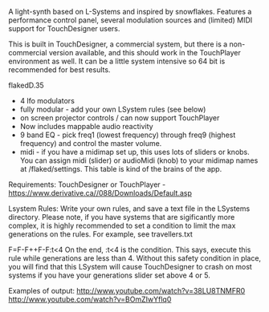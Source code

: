 A light-synth based on L-Systems and inspired by snowflakes. Features a performance control panel, several modulation sources and (limited) MIDI support for TouchDesigner users.

This is built in TouchDesigner, a commercial system, but there is a non-commercial version available, and this should work in the TouchPlayer environment as well. It can be a little system intensive so 64 bit is recommended for best results.

flakedD.35
* 4 lfo modulators
* fully modular - add your own LSystem rules (see below)
* on screen projector controls / can now support TouchPlayer
* Now includes mappable audio reactivity
* 9 band EQ - pick freq1 (lowest frequency) through freq9 (highest frequency) and control the master volume.
* midi - if you have a midimap set up, this uses lots of sliders or knobs. You can assign midi (slider) or audioMidi (knob) to your midimap names at /flaked/settings. This table is kind of the brains of the app.

Requirements:
TouchDesigner or TouchPlayer - https://www.derivative.ca//088/Downloads/Default.asp

Lsystem Rules:
Write your own rules, and save a text file in the LSystems directory. Please note, if you have systems that are sigificantly more complex, it is highly recommended to set a condition to limit the max generations on the rules. For example, see travellers.txt

F=F-F++F-F:t<4
On the end, :t<4 is the condition. This says, execute this rule while generations are less than 4. Without this safety condition in place, you will find that this LSystem will cause TouchDesigner to crash on most systems if you have your generations slider set above 4 or 5.

Examples of output:
http://www.youtube.com/watch?v=38LU8TNMFR0
http://www.youtube.com/watch?v=BOmZIwYflq0
